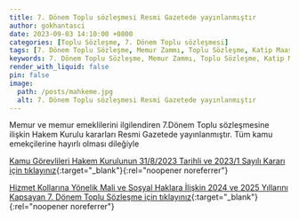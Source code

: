 ```yaml
---
title: 7. Dönem Toplu sözleşmesi Resmi Gazetede yayınlanmıştır
author: gokhantasci
date: 2023-09-03 14:10:00 +0800
categories: [Toplu Sözleşme, 7. Dönem Toplu sözleşmesi]
tags: [7. Dönem Toplu Sözleşme, Memur Zammı, Toplu Sözleşme, Katip Maaşı, Adliye Maaşları, adliyeci]
keywords: 7. Dönem Toplu Sözleşme, Memur Zammı, Toplu Sözleşme, Katip Maaşı, Adliye Maaşları
render_with_liquid: false
pin: false
image:
  path: /posts/mahkeme.jpg
  alt: 7. Dönem Toplu sözleşmesi Resmi Gazetede yayınlanmıştır
---
```


Memur ve memur emeklilerini ilgilendiren 7.Dönem Toplu sözleşmesine ilişkin Hakem Kurulu kararları Resmi Gazetede yayınlanmıştır.
Tüm kamu emekçilerine hayırlı olması dileğiyle


[Kamu Görevlileri Hakem Kurulunun 31/8/2023 Tarihli ve 2023/1 Sayılı Kararı için tıklayınız](https://www.resmigazete.gov.tr/eskiler/2023/09/20230903-18.pdf){:target="_blank"}{:rel="noopener noreferrer"}

[Hizmet Kollarına Yönelik Mali ve Sosyal Haklara İlişkin 2024 ve 2025 Yıllarını Kapsayan 7. Dönem Toplu Sözleşme için tıklayınız](https://www.resmigazete.gov.tr/eskiler/2023/09/20230903-17.pdf){:target="_blank"}{:rel="noopener noreferrer"}